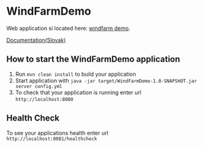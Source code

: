 # WindFarmDemo
Web application si located here: [windfarm demo](https://github.com/simonko1811/WindFarmDemoWeb).

[Documentation(Slovak)](https://simonko1811.github.io/index.html)

How to start the WindFarmDemo application
---

1. Run `mvn clean install` to build your application
1. Start application with `java -jar target/WindFarmDemo-1.0-SNAPSHOT.jar server config.yml`
1. To check that your application is running enter url `http://localhost:8080`

Health Check
---

To see your applications health enter url `http://localhost:8081/healthcheck`
